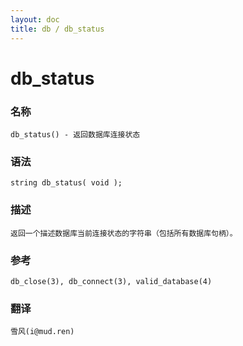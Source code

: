 ```yaml
---
layout: doc
title: db / db_status
---
```

# db_status

### 名称

    db_status() - 返回数据库连接状态

### 语法

    string db_status( void );

### 描述

    返回一个描述数据库当前连接状态的字符串（包括所有数据库句柄）。

### 参考

    db_close(3), db_connect(3), valid_database(4)

### 翻译 ###

    雪风(i@mud.ren)
